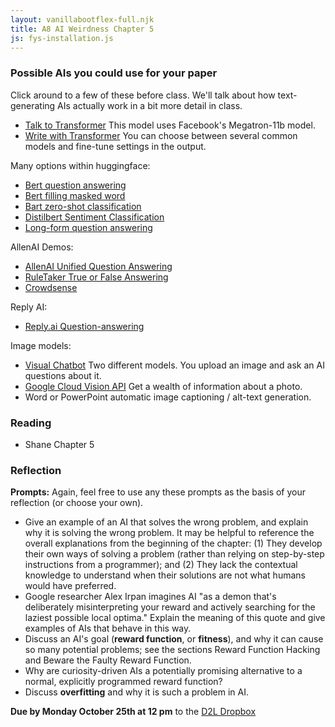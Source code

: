 ```yaml
---
layout: vanillabootflex-full.njk
title: A8 AI Weirdness Chapter 5
js: fys-installation.js
---
```


### Possible AIs you could use for your paper

Click around to a few of these before class. We'll talk about how text-generating AIs actually work in a bit more detail in class.

- [Talk to Transformer](https://app.inferkit.com/demo) This model uses Facebook's Megatron-11b model.
- [Write with Transformer](https://transformer.huggingface.co) You can choose between several common models and fine-tune settings in the output.

Many options within huggingface:
- [Bert question answering](https://huggingface.co/deepset/bert-large-uncased-whole-word-masking-squad2?text=What%27s+my+name%3F&context=My+name+is+Clara+and+I+live+in+Berkeley.)
- [Bert filling masked word](https://huggingface.co/bert-base-uncased)
- [Bart zero-shot classification](https://huggingface.co/facebook/bart-large-mnli?text=Last+week+I+upgraded+my+iOS+version+and+ever+since+then+my+phone+has+been+overheating+whenever+I+use+your+app.&labels=mobile%2C+website%2C+billing%2C+account+access&multiclass=false)
- [Distilbert Sentiment Classification](https://huggingface.co/distilbert-base-uncased-finetuned-sst-2-english)
- [Long-form question answering](https://huggingface.co/qa/)

AllenAI Demos:
- [AllenAI Unified Question Answering](https://unifiedqa.apps.allenai.org)
- [RuleTaker True or False Answering](https://rule-reasoning.apps.allenai.org)
- [Crowdsense](https://crowdsense.apps.allenai.org)

Reply AI:
- [Reply.ai Question-answering](https://www.reply.ai/demo-qa/)

Image models: 
- [Visual Chatbot](http://demo.visualdialog.org) Two different models. You upload an image and ask an AI questions about it.
- [Google Cloud Vision API](https://cloud.google.com/vision/docs/drag-and-drop) Get a wealth of information about a photo.
- Word or PowerPoint automatic image captioning / alt-text generation.


### Reading

- Shane Chapter 5

### Reflection

**Prompts:** Again, feel free to use any these prompts as the basis of your reflection (or choose your own).

- Give an example of an AI that solves the wrong problem, and explain why it is solving the wrong problem. It may be helpful to reference the overall explanations from the beginning of the chapter: (1) They develop their own ways of solving a problem (rather than relying on step-by-step instructions from a programmer); and (2) They lack the contextual knowledge to understand when their solutions are not what humans would have preferred.
- Google researcher Alex Irpan imagines AI "as a demon that's deliberately misinterpreting your reward and actively searching for the laziest possible local optima." Explain the meaning of this quote and give examples of AIs that behave in this way.
- Discuss an AI's goal (**reward function**, or **fitness**), and why it can cause so many potential problems; see the sections Reward Function Hacking and Beware the Faulty Reward Function.
- Why are curiosity-driven AIs a potentially promising alternative to a normal, explicitly programmed reward function? 
- Discuss **overfitting** and why it is such a problem in AI.
<!-- - Why are so many AI's taught using simulations rather than the real world? Why is this a potential problem when it comes to actually using the AIs for real-world tasks? -->

**Due by Monday October 25th at 12 pm** to the [D2L Dropbox](#)


